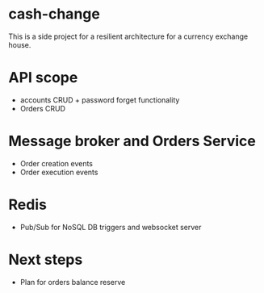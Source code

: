 # cash-change
This is a side project for a resilient architecture for a currency exchange house.

# API scope
- accounts CRUD + password forget functionality
- Orders CRUD

# Message broker and Orders Service
- Order creation events
- Order execution events

# Redis
- Pub/Sub for NoSQL DB triggers and websocket server

# Next steps
- Plan for orders balance reserve
